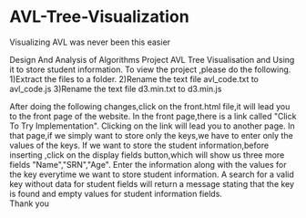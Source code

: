 # AVL-Tree-Visualization
Visualizing AVL was never been this easier

Design And Analysis of Algorithms Project
AVL Tree Visualisation and Using it to store student information.
To view the project ,please do the following.
1)Extract the files to a folder.
2)Rename the text file avl_code.txt to avl_code.js
3)Rename the text file d3.min.txt to d3.min.js

After doing the following changes,click on the front.html file,it will lead you to the front page of the website.
In the front page,there is a link called "Click To Try Implementation".
Clicking on the link will lead you to another page.
In that page,if we simply want to store only the keys,we have to enter only the values of the keys.
If we want to store the student information,before inserting ,click on the display fields button,which will show
us three more fields "Name","SRN","Age".
Enter the information along with the values for the key everytime we want to store 
student information.
A search for a valid key without data for student fields will return a message stating that the key is 
found and empty values for student information fields.  
Thank you
